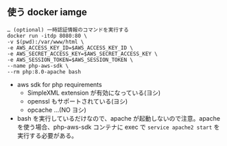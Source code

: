 ## 使う docker iamge
```
… (optional) 一時認証情報のコマンドを実行する
docker run -itdp 8080:80 \
-v $(pwd):/var/www/html \
-e AWS_ACCESS_KEY_ID=$AWS_ACCESS_KEY_ID \
-e AWS_SECRET_ACCESS_KEY=$AWS_SECRET_ACCESS_KEY \
-e AWS_SESSION_TOKEN=$AWS_SESSION_TOKEN \
--name php-aws-sdk \
--rm php:8.0-apache bash
```
- aws sdk for php requirements
  - SimpleXML extension が有効になっている(ヨシ)
  - openssl もサポートされている(ヨシ)
  - opcache ...(NO ヨシ)
- bash を実行しているだけなので、apache が起動しないので注意。apache を使う場合、php-aws-sdk コンテナに exec で `service apache2 start` を実行する必要がある。
